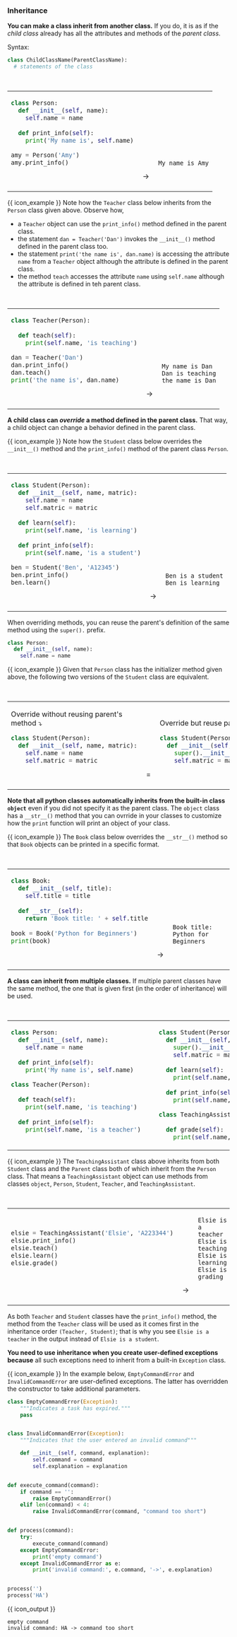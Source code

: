 ### Inheritance

**You can make a class <tooltip content="define a new class based on an existing class">inherit</tooltip> from another class.** If you do, it is as if the <tooltip content="the new class">_child class_</tooltip> already has all the attributes and methods of the <tooltip content="the class that was inherited from">_parent class_</tooltip>.

Syntax:
```python
class ChildClassName(ParentClassName):
  # statements of the class
```

<tip-box> 

<table> 
<tr>
  <td>

```python
class Person:
  def __init__(self, name):
    self.name = name
    
  def print_info(self):
    print('My name is', self.name)

amy = Person('Amy')
amy.print_info()
```
  </td>
  <td valign="bottom">&nbsp;→&nbsp;<br><br></td>
  <td valign="bottom">

```
My name is Amy
```
  </td>
</tr>
</table>

{{ icon_example }} Note how the `Teacher` class below inherits from the `Person` class given above. Observe how,
 * a `Teacher` object can use the `print_info()` method defined in the parent class.
 * the statement `dan = Teacher('Dan')` invokes the `__init__()` method defined in the parent class too.
 * the statement `print('the name is', dan.name)` is accessing the attribute `name` from a `Teacher` object although the attribute is defined in the parent class.
 * the method `teach` accesses the attribute `name` using `self.name` although the attribute is defined in teh parent class.

<table> 
<tr>
  <td>

```python
class Teacher(Person):
  
  def teach(self):
    print(self.name, 'is teaching')

dan = Teacher('Dan')
dan.print_info()
dan.teach()
print('the name is', dan.name)
```
  </td>
  <td valign="bottom">&nbsp;→&nbsp;<br><br></td>
  <td valign="bottom">

```
My name is Dan
Dan is teaching
the name is Dan
```
  </td>
</tr>
</table>

</tip-box>

<include src="exercisePanel.md" boilerplate var-title="Add `Fish` Class" var-file="e-addFishClass.md" />

**A child class can _override_ a method defined in the parent class.** That way, a child object can change a behavior defined in the parent class.

<tip-box> 

{{ icon_example }} Note how the `Student` class below overrides the `__init__()` method and the `print_info()` method of the parent class `Person`.

<table> 
<tr>
  <td>

```python
class Student(Person):
  def __init__(self, name, matric):
    self.name = name
    self.matric = matric
    
  def learn(self):
    print(self.name, 'is learning')
    
  def print_info(self):
    print(self.name, 'is a student')

ben = Student('Ben', 'A12345')
ben.print_info()
ben.learn()
```
  </td>
  <td valign="bottom">&nbsp;→&nbsp;<br><br></td>
  <td valign="bottom">

```
Ben is a student
Ben is learning
```
  </td>
</tr>
</table>

</tip-box>

When overriding methods, you can reuse the parent's definition of the same method using the `super().` prefix.

<tip-box> 


```python
class Person:
  def __init__(self, name):
    self.name = name
```
{{ icon_example }} Given that `Person` class has the initializer method given above, the following two versions of the `Student` class are equivalent.

<table> 
<tr>
  <td>

Override without reusing parent's method :arrow_heading_down:
```python
class Student(Person):
  def __init__(self, name, matric):
    self.name = name
    self.matric = matric
```
  </td>
  <td valign="bottom">&nbsp;=&nbsp;<br><br></td>
  <td valign="bottom">

Override but reuse parent's method :arrow_heading_down:
```python
class Student(Person):
  def __init__(self, name, matric):
    super().__init__(name) # reuse parent's method
    self.matric = matric
```
  </td>
</tr>
</table>

</tip-box>

<include src="exercisePanel.md" boilerplate var-title="Add `FlightlessBird` Class" var-file="e-addFlightlessBirdClass.md" />


**Note that all python classes automatically inherits from the built-in class `object`** even if you did not specify it as the parent class. The `object` class has a `__str__()` method that you can ovrride in your classes to customize how the `print` function will print an object of your class.

<tip-box> 

{{ icon_example }} The `Book` class below overrides the `__str__()` method so that `Book` objects can be printed in a specific format.

<table> 
<tr>
  <td>

```python
class Book:
  def __init__(self, title):
    self.title = title
    
  def __str__(self):
    return 'Book title: ' + self.title
    
book = Book('Python for Beginners')
print(book)
```
  </td>
  <td valign="bottom">&nbsp;→&nbsp;<br><br></td>
  <td valign="bottom">

```
Book title: Python for Beginners
```
  </td>
</tr>
</table>

</tip-box>

<include src="exercisePanel.md" boilerplate var-title="Override `__str__()` Method" var-file="e-overrideStr.md" />


**A class can inherit from multiple classes.** If multiple parent classes have the same method, the one that is given first (in the order of inheritance) will be used.

<tip-box> 



<table> 
<tr>
  <td>

```python
class Person:
  def __init__(self, name):
    self.name = name
    
  def print_info(self):
    print('My name is', self.name)
```
```python
class Teacher(Person):
  
  def teach(self):
    print(self.name, 'is teaching')
    
  def print_info(self):
    print(self.name, 'is a teacher')
    
```
  </td>
  <td valign="bottom">&nbsp;&nbsp;<br><br></td>
  <td>

```python
class Student(Person):
  def __init__(self, name, matric):
    super().__init__(name)
    self.matric = matric
    
  def learn(self):
    print(self.name, 'is learning')
    
  def print_info(self):
    print(self.name, 'is a student')
```
```python
class TeachingAssistant(Teacher, Student):
  
  def grade(self):
    print(self.name, 'is grading')
```
  </td>
  </tr>
</table>

{{ icon_example }} The `TeachingAssistant` class above inherits from both `Student` class and the `Parent` class both of which inherit from the `Person` class. That means a `TeachingAssistant` object can use methods from classes `object`, `Person`, `Student`, `Teacher`, and `TeachingAssistant`.

<table>
  <tr>
  <td>

```python
elsie = TeachingAssistant('Elsie', 'A223344')
elsie.print_info()
elsie.teach()
elsie.learn()
elsie.grade()
```
  </td>
  <td valign="bottom">&nbsp;→&nbsp;<br><br></td>
  <td valign="bottom">

```
Elsie is a teacher
Elsie is teaching
Elsie is learning
Elsie is grading
```
  </td>
</tr>
</table>

As both `Teacher` and `Student` classes have the `print_info()` method, the method from the `Teacher` class will be used as it comes first in the inheritance order `(Teacher, Student)`; that is why you see `Elsie is a teacher` in the output instead of `Elsie is a student`.

</tip-box>

<include src="exercisePanel.md" boilerplate var-title="Add `SmartPhone` Class" var-file="e-addSmartPhoneClass.md" />

**You need to use inheritance when you create user-defined exceptions because** all such exceptions need to inherit from a built-in `Exception` class.

<box>

{{ icon_example }} In the example below, `EmptyCommandError` and `InvalidCommandError` are user-defined exceptions. The latter has overridden the constructor to take additional parameters.

```python
class EmptyCommandError(Exception):
    """Indicates a task has expired."""
    pass


class InvalidCommandError(Exception):
    """Indicates that the user entered an invalid command"""

    def __init__(self, command, explanation):
        self.command = command
        self.explanation = explanation


def execute_command(command):
    if command == '':
        raise EmptyCommandError()
    elif len(command) < 4:
        raise InvalidCommandError(command, "command too short")


def process(command):
    try:
        execute_command(command)
    except EmptyCommandError:
        print('empty command')
    except InvalidCommandError as e:
        print('invalid command:', e.command, '->', e.explanation)


process('')
process('HA')
```
{{ icon_output }}
```
empty command
invalid command: HA -> command too short
```
</box>